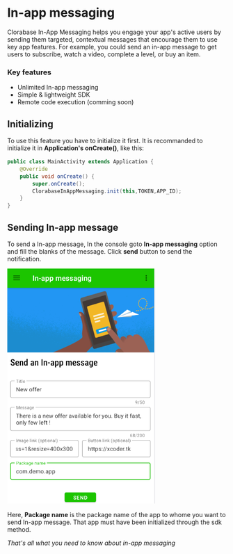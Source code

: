 # In-app messaging
Clorabase In-App Messaging helps you engage your app's active users by sending them targeted, contextual messages that encourage them to use key app features. For example, you could send an in-app message to get users to subscribe, watch a video, complete a level, or buy an item.

### Key features
- Unlimited In-app messaging
- Simple & lightweight SDK
- Remote code execution (comming soon)


## Initializing
To use this feature you have to initialize it first. It is recommanded to initialize it in **Application's onCreate()**, like this:
```java
public class MainActivity extends Application {
    @Override
    public void onCreate() {
        super.onCreate();
        ClorabaseInAppMessaging.init(this,TOKEN,APP_ID);
    }
}
```


## Sending In-app message
To send a In-app message, In the console goto **In-app messaging** option and fill the blanks of the message. Click **send** button to send the notification.

![in-app.png](inapp.png)

Here, **Package name** is the package name of the app to whome you want to send In-app message. That app must have been initialized through the sdk method.

*That's all what you need to know about in-app messaging*
